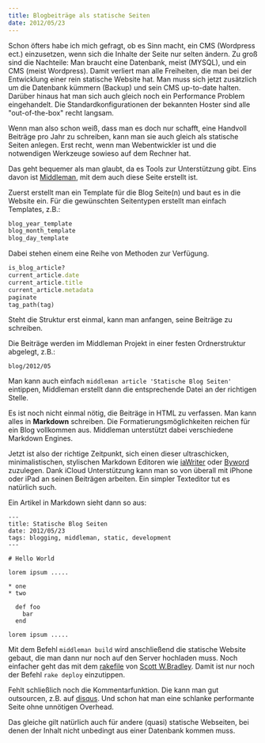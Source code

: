 ```yaml
---
title: Blogbeiträge als statische Seiten
date: 2012/05/23
---
```


Schon öfters habe ich mich gefragt, ob es Sinn macht, ein CMS (Wordpress ect.) einzusetzen, wenn sich die Inhalte der Seite nur selten ändern. Zu groß sind die Nachteile: Man braucht eine Datenbank, meist (MYSQL), und ein CMS (meist Wordpress). Damit verliert man alle Freiheiten, die man bei der Entwicklung einer rein statische Website hat. Man muss sich jetzt zusätzlich um die Datenbank kümmern (Backup) und sein CMS up-to-date halten. Darüber hinaus hat man sich auch gleich noch ein Performance Problem eingehandelt. Die Standardkonfigurationen der bekannten Hoster sind alle "out-of-the-box" recht langsam.

Wenn man also schon weiß, dass man es doch nur schafft, eine Handvoll Beiträge pro Jahr zu schreiben, kann man sie auch gleich als statische Seiten anlegen. Erst recht, wenn man Webentwickler ist und die notwendigen Werkzeuge sowieso auf dem Rechner hat.

Das geht bequemer als man glaubt, da es Tools zur Unterstützung gibt. Eins davon ist [Middleman](http://middlemanapp.com/), mit dem auch diese Seite erstellt ist.

Zuerst erstellt man ein Template für die Blog Seite(n) und baut es in die Website ein. Für die gewünschten Seitentypen erstellt man einfach Templates, z.B.:

~~~ ruby
blog_year_template
blog_month_template
blog_day_template
~~~

Dabei stehen einem eine Reihe von Methoden zur Verfügung. 

~~~ ruby
is_blog_article?
current_article.date
current_article.title
current_article.metadata
paginate
tag_path(tag)
~~~
    
Steht die Struktur erst einmal, kann man anfangen, seine Beiträge zu schreiben.

Die Beiträge werden im Middleman Projekt in einer festen Ordnerstruktur abgelegt, z.B.:

    blog/2012/05
    
Man kann auch einfach `middleman article 'Statische Blog Seiten'` eintippen, Middleman erstellt dann die entsprechende Datei  an der richtigen Stelle.

Es ist noch nicht einmal nötig, die Beiträge in HTML zu verfassen. Man kann alles in **Markdown** schreiben. Die Formatierungsmöglichkeiten reichen für ein Blog vollkommen aus. Middleman unterstützt dabei  verschiedene Markdown Engines.

Jetzt ist also der richtige Zeitpunkt, sich einen dieser ultraschicken, minimalistischen, stylischen Markdown Editoren wie [iaWriter](http://www.iawriter.com/) oder [Byword](http://bywordapp.com/) zuzulegen. Dank iCloud Unterstützung kann man so von überall mit iPhone oder iPad an seinen Beiträgen arbeiten. Ein simpler Texteditor tut es natürlich such.

Ein Artikel in Markdown sieht dann so aus:

	---
	title: Statische Blog Seiten
	date: 2012/05/23
	tags: blogging, middleman, static, development
	---

	# Hello World

	lorem ipsum .....

	* one
    * two

      def foo
        bar
      end

    lorem ipsum .....

Mit dem Befehl `middleman build` wird anschließend die statische Website gebaut, die man dann nur noch auf den Server hochladen muss. Noch einfacher geht das mit dem [rakefile](https://gist.github.com/1902178#file_rakefile) von [Scott W.Bradley](http://scottwb.com/blog/2012/02/24/middleman-deployment-rakefile/). Damit ist nur noch der Befehl `rake deploy` einzutippen.

Fehlt schließlich noch die Kommentarfunktion. Die kann man gut outsourcen, z.B. auf [disqus](http://disqus.com). Und schon hat man eine schlanke performante Seite ohne unnötigen Overhead.

Das gleiche gilt natürlich auch für andere (quasi) statische Webseiten, bei denen der Inhalt nicht unbedingt aus einer Datenbank kommen muss.
